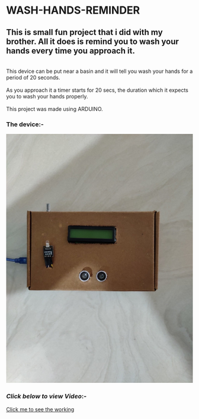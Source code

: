# WASH-HANDS-REMINDER
## This is small fun project that i did with my brother. All it does is remind you to wash your hands every time you approach it.
</br>
This device can be put near a basin and it will tell you wash your hands for a period of 20 seconds.
</br>
</br>
As you approach it a timer starts for 20 secs, the duration which it expects you to wash your hands properly.
</br>
</br>
This project was made using ARDUINO.
</br>

### The device:-
<img src="https://github.com/shivamshan/WASH-HANDS-REMINDER/blob/master/IMG_20200531_122639.jpg">
</br>

### _Click below to view Video_:-
<a href="https://drive.google.com/file/d/1Lh9z4lgyn8uAV2BtAILjrcSxpYkT_goW/view?usp=sharing">Click me to see the working</a>
